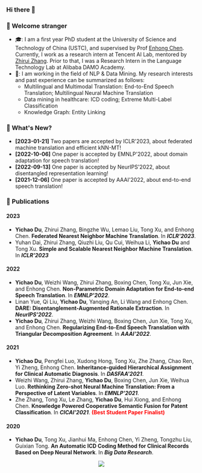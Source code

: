 ### Hi there 👋
<!-- Looking for a full-time job as an NLP Algorithm Engineer. -->

<!--
**duyichao/duyichao** is a ✨ _special_ ✨ repository because its `README.md` (this file) appears on your GitHub profile.

Here are some ideas to get you started:

- 🔭 I’m currently working on ...
- 🌱 I’m currently learning ...
- 👯 I’m looking to collaborate on ...
- 🤔 I’m looking for help with ...
- 💬 Ask me about ...
- 📫 How to reach me: ...
- 😄 Pronouns: ...
- ⚡ Fun fact: ...
-->

### 🍻 Welcome stranger
- 🎓: I am a first year PhD student at the University of Science and Technology of China (USTC), and supervised by Prof [Enhong Chen](http://staff.ustc.edu.cn/~cheneh/). Currently, I work as a research intern at Tencent AI Lab, mentored by [Zhirui Zhang](https://zrustc.github.io/). Prior to that, I was a Research Intern in the Language Technology Lab at Alibaba DAMO Academy.
- 🎯: I am working in the field of NLP & Data Mining. My research interests and past experience can be summarized as follows:
  - Multilingual and Multimodal Translation: End-to-End Speech Translation; Multilingual Neural Machine Translation
  - Data mining in healthcare: ICD coding; Extreme Multi-Label Classification
  - Knowledge Graph: Entity Linking
 
### 📰 What's New?
- **[2023-01-21]** Two papers are accepted by ICLR'2023, about federated machine translation and efficient kNN-MT!
- **[2022-10-06]** One paper is accepted by EMNLP'2022, about domain adaptation for speech translation!
- **[2022-09-13]** One paper is accepted by NeurIPS'2022, about disentangled representation learning!
- **[2021-12-06]** One paper is accepted by AAAI'2022, about end-to-end speech translation!
<!-- - **[2021.08.26]** One paper is accepted by EMNLP'2021, about multilingual machine translation! -->

### 🎉 Publications
#### 2023
- **Yichao Du**, Zhirui Zhang, Bingzhe Wu, Lemao Liu, Tong Xu, and Enhong Chen. **Federated Nearest Neighbor Machine Translation**. In ***ICLR'2023***.
- Yuhan Dai, Zhirui Zhang, Qiuzhi Liu, Qu Cui, Weihua Li, **Yichao Du** and Tong Xu. **Simple and Scalable Nearest Neighbor Machine Translation**. In ***ICLR'2023***
#### 2022
- **Yichao Du**, Weizhi Wang, Zhirui Zhang, Boxing Chen, Tong Xu, Jun Xie, and Enhong Chen. **Non-Parametric Domain Adaptation for End-to-end  Speech Translation**. In ***EMNLP'2022***.
- Linan Yue, Qi Liu, **Yichao Du**, Yanqing An, Li Wang and Enhong Chen. **DARE: Disentanglement-Augmented Rationale Extraction**. In ***NeurIPS'2022***.
- **Yichao Du**, Zhirui Zhang, Weizhi Wang, Boxing Chen, Jun Xie, Tong Xu, and Enhong Chen. **Regularizing End-to-End Speech Translation with Triangular Decomposition Agreement**. In ***AAAI'2022***.

#### 2021
- **Yichao Du**, Pengfei Luo, Xudong Hong, Tong Xu, Zhe Zhang, Chao Ren, Yi Zheng, Enhong Chen. **Inheritance-guided Hierarchical Assignment for Clinical Automatic Diagnosis**. In ***DASFAA'2021***.
- Weizhi Wang, Zhirui Zhang, **Yichao Du**, Boxing Chen, Jun Xie, Weihua Luo. **Rethinking Zero-shot Neural Machine Translation: From a Perspective of Latent Variables**. In ***EMNLP'2021***.
- Zhe Zhang, Tong Xu, Le Zhang, **Yichao Du**, Hui Xiong, and Enhong Chen. **Knowledge Powered Cooperative Semantic Fusion for Patent Classification**.  In ***CICAI'2021***. <font color=Red>**(Best Student Paper Finalist)**</font>

#### 2020
- **Yichao Du**, Tong Xu, Jianhui Ma, Enhong Chen, Yi Zheng, Tongzhu Liu, Guixian Tong. **An Automatic ICD Coding Method for Clinical Records Based on Deep Neural Network**.  In ***Big Data Research***.

<!-- #### 2019
- LBBESA: An efficient software‐defined networking load‐balancing scheme based on elevator scheduling algorithm. In ***Concurrency and Computation: Practice and Experience***. -->

<!-- ### 📄 Preprints -->


<p align="center"> 
  <img src="https://profile-counter.glitch.me/duyichao/count.svg" />
</p>
